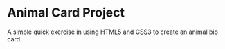 
Animal Card Project
===================

A simple quick exercise in using HTML5 and CSS3 to create an animal bio card. 
